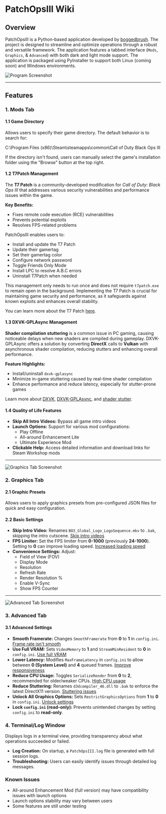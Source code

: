 # PatchOpsIII Wiki  

## Overview  
PatchOpsIII is a Python-based application developed by [boggedbrush](https://github.com/boggedbrush/PatchOpsIII). The project is designed to streamline and optimize operations through a robust and versatile framework. The application features a tabbed interface (`Mods`, `Graphics`, & `Advanced`) with both dark and light mode support. The application is packaged using PyInstaller to support both Linux (coming soon) and Windows environments.  

![Program Screenshot](https://github.com/user-attachments/assets/a79e7273-4274-4a43-8d4d-e81a12cbd1ff)

---

## Features  

### 1. Mods Tab

#### 1.1 Game Directory  
Allows users to specify their game directory. The default behavior is to search for:  

C:\Program Files (x86)\Steam\steamapps\common\Call of Duty Black Ops III

If the directory isn't found, users can manually select the game's installation folder using the "Browse" button at the top right.  

#### 1.2 T7Patch Management  
The **T7 Patch** is a community-developed modification for *Call of Duty: Black Ops III* that addresses various security vulnerabilities and performance issues within the game.  

**Key Benefits:**  
- Fixes remote code execution (RCE) vulnerabilities  
- Prevents potential exploits  
- Resolves FPS-related problems  

PatchOpsIII enables users to:  
- Install and update the T7 Patch  
- Update their gamertag  
- Set their gamertag color
- Configure network password
- Toggle Friends Only Mode
- Install LPC to resolve A.B.C errors
- Uninstall T7Patch when needed

This management only needs to run once and does not require `t7patch.exe` to remain open in the background. Implementing the T7 Patch is crucial for maintaining game security and performance, as it safeguards against known exploits and enhances overall stability.  

You can learn more about the T7 Patch [here](https://github.com/shiversoftdev/t7patch).  

#### 1.3 DXVK-GPLAsync Management  
**Shader compilation stuttering** is a common issue in PC gaming, causing noticeable delays when new shaders are compiled during gameplay. DXVK-GPLAsync offers a solution by converting **DirectX** calls to **Vulkan** with asynchronous shader compilation, reducing stutters and enhancing overall performance.  

**Feature Highlights:**  
- Install/uninstall `dxvk-gplasync`  
- Minimize in-game stuttering caused by real-time shader compilation  
- Enhance performance and reduce latency, especially for stutter-prone games  

Learn more about [DXVK](https://www.pcgamingwiki.com/wiki/DXVK), [DXVK-GPLAsync](https://gitlab.com/Ph42oN/dxvk-gplasync), and [shader stutter](https://youtu.be/f7yml1y3fDE?si=NpwybZNqIRVhxmL7).  

#### 1.4 Quality of Life Features
- **Skip All Intro Videos:** Bypass all game intro videos
- **Launch Options:** Support for various mod configurations:
  - Play Offline
  - All-around Enhancement Lite
  - Ultimate Experience Mod
- **Clickable Help:** Access detailed information and download links for Steam Workshop mods

---

![Graphics Tab Screenshot](https://github.com/user-attachments/assets/1188883e-7bf2-464e-a4a7-5f9806806fb2)


### 2. Graphics Tab

#### 2.1 Graphic Presets  
Allows users to apply graphics presets from pre-configured JSON files for quick and easy configuration.  

#### 2.2 Basic Settings  
- **Skip Intro Video:** Renames `BO3_Global_Logo_LogoSequence.mkv` to `.bak`, skipping the intro cutscene. [Skip intro videos](https://www.pcgamingwiki.com/wiki/Call_of_Duty:_Black_Ops_III#Skip_intro_videos)  
- **FPS Limiter:** Set the FPS limiter from **0-1000** (previously **24-1000**). Setting to **0** can improve loading speed. [Increased loading speed](https://www.pcgamingwiki.com/wiki/Call_of_Duty:_Black_Ops_III#Increased_loading_speed_levels)  
- **Convenience Settings:** Adjust:  
  - Field of View (FOV)  
  - Display Mode  
  - Resolution  
  - Refresh Rate  
  - Render Resolution %  
  - Enable V-Sync  
  - Show FPS Counter  

---

![Advanced Tab Screenshot](https://github.com/user-attachments/assets/0c6ba5d4-f86a-4645-9b07-a5667c8305b9)

### 3. Advanced Tab

#### 3.1 Advanced Settings  
- **Smooth Framerate:** Changes `SmoothFramerate` from **0** to **1** in `config.ini`. [Frame rate isn't smooth](https://www.pcgamingwiki.com/wiki/Call_of_Duty:_Black_Ops_III#Frame_rate_isn.27t_smooth)  
- **Use Full VRAM:** Sets `VideoMemory` to **1** and `StreamMinResident` to **0** in `config.ini`. [Use full VRAM](https://www.pcgamingwiki.com/wiki/Call_of_Duty:_Black_Ops_III#Game_does_not_take_advantage_of_the_entire_VRAM_amount_available)  
- **Lower Latency:** Modifies `MaxFrameLatency` in `config.ini` to allow between **0 (System Level)** and **4** queued frames. [Improve responsiveness](https://www.pcgamingwiki.com/wiki/Call_of_Duty:_Black_Ops_III#Game_isn.27t_responsive_enough)  
- **Reduce CPU Usage:** Toggles `SerializeRender` from **0** to **2**, recommended for older/weaker CPUs. [High CPU usage](https://www.pcgamingwiki.com/wiki/Call_of_Duty:_Black_Ops_III#CPU_usage_sometimes_goes_too_high_on_some_configurations)  
- **Reduce Stuttering:** Renames `d3dcompiler_46.dll` to `.bak` to enforce the latest DirectX11 version. [Stuttering issues](https://www.pcgamingwiki.com/wiki/Call_of_Duty:_Black_Ops_III#Stuttering)  
- **Unlock All Graphics Options:** Sets `RestrictGraphicsOptions` from **1** to **0** in `config.ini`. [Unlock settings](https://www.pcgamingwiki.com/wiki/Call_of_Duty:_Black_Ops_III#Make_all_settings_available)  
- **Lock `config.ini` (read-only):** Prevents unintended changes by setting `config.ini` to **read-only**.  

### 4. Terminal/Log Window  
Displays logs in a terminal view, providing transparency about what operations succeeded or failed.  

- **Log Creation:** On startup, a `PatchOpsIII.log` file is generated with full session logs.  
- **Troubleshooting:** Users can easily identify issues through detailed log messages.  

### Known Issues
- All-around Enhancement Mod (full version) may have compatibility issues with launch options
- Launch options stability may vary between users
- Some features are still under testing
